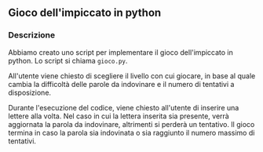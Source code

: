 ## Gioco dell'impiccato in python

### Descrizione
Abbiamo creato uno script per implementare il gioco dell'impiccato in python. Lo script si chiama `gioco.py`. 

All'utente viene chiesto di scegliere il livello con cui giocare, in base al quale cambia la difficoltà delle parole da indovinare e il numero di tentativi a disposizione. 

Durante l'esecuzione del codice, viene chiesto all'utente di inserire una lettere alla volta. Nel caso in cui la lettera inserita sia presente, verrà aggiornata la parola da indovinare, altrimenti si perderà un tentativo. Il gioco termina in caso la parola sia indovinata o sia raggiunto il numero massimo di tentativi. 
